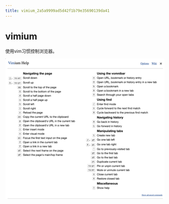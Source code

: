```yaml
---
title: vimium_2a5a9999ad5d42f1b79e35690139da41
---
```


# vimium

使用vim习惯控制浏览器。

![vimium%202a5a9999ad5d42f1b79e35690139da41/Untitled.png](assets/2022-05-02_11-14-25.png)